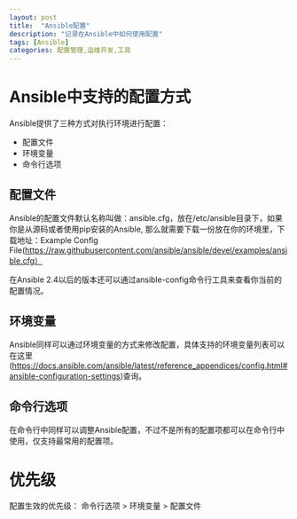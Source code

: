 ```yaml
---
layout: post
title:  "Ansible配置"
description: "记录在Ansible中如何使用配置"
tags: [Ansible]
categories: 配置管理,运维开发,工具
---
```


# Ansible中支持的配置方式
Ansible提供了三种方式对执行环境进行配置：
* 配置文件
* 环境变量
* 命令行选项

## 配置文件
Ansible的配置文件默认名称叫做：ansible.cfg，放在/etc/ansible目录下，如果你是从源码或者使用pip安装的Ansible,
那么就需要下载一份放在你的环境里，下载地址：Example Config File(https://raw.githubusercontent.com/ansible/ansible/devel/examples/ansible.cfg）

在Ansible 2.4以后的版本还可以通过ansible-config命令行工具来查看你当前的配置情况。

## 环境变量
Ansible同样可以通过环境变量的方式来修改配置，具体支持的环境变量列表可以在这里(https://docs.ansible.com/ansible/latest/reference_appendices/config.html#ansible-configuration-settings)查询。

## 命令行选项
在命令行中同样可以调整Ansible配置，不过不是所有的配置项都可以在命令行中使用，仅支持最常用的配置项。

# 优先级
配置生效的优先级： 命令行选项 > 环境变量 > 配置文件